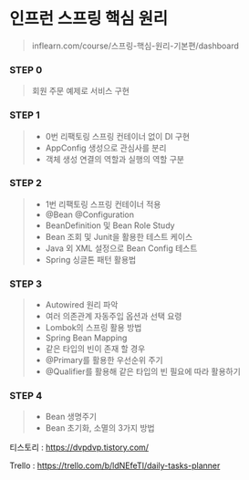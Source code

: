 # 인프런 스프링 핵심 원리 
> inflearn.com/course/스프링-핵심-원리-기본편/dashboard

### STEP 0
> 회원 주문 예제로 서비스 구현

### STEP 1
> * 0번 리팩토링 스프링 컨테이너 없이 DI 구현
> * AppConfig 생성으로 관심사를 분리
> * 객체 생성 연결의 역할과 실행의 역할 구분

### STEP 2
> * 1번 리팩토링 스프링 컨테이너 적용
> * @Bean @Configuration
> * BeanDefinition 및 Bean Role Study
> * Bean 조회 및 Junit을 활용한 테스트 케이스 
> * Java 외 XML 설정으로 Bean Config 테스트 
> * Spring 싱글톤 패턴 활용법

### STEP 3
> * Autowired 원리 파악
> * 여러 의존관계 자동주입 옵션과 선택 요령
> * Lombok의 스프링 활용 방법
> * Spring Bean Mapping
> * 같은 타입의 빈이 존재 할 경우 
> * @Primary를 활용한 우선순위 주기
> * @Qualifier를 활용해 같은 타입의 빈 필요에 따라 활용하기

### STEP 4
> * Bean 생명주기 
> * Bean 초기화, 소멸의 3가지 방법

티스토리 : https://dvpdvp.tistory.com/

Trello : https://trello.com/b/ldNEfeTI/daily-tasks-planner
